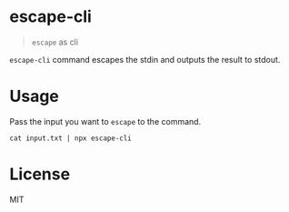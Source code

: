 # escape-cli

> `escape` as cli

`escape-cli` command escapes the stdin and outputs the result to stdout.

# Usage

Pass the input you want to `escape` to the command.

```
cat input.txt | npx escape-cli
```

# License

MIT
